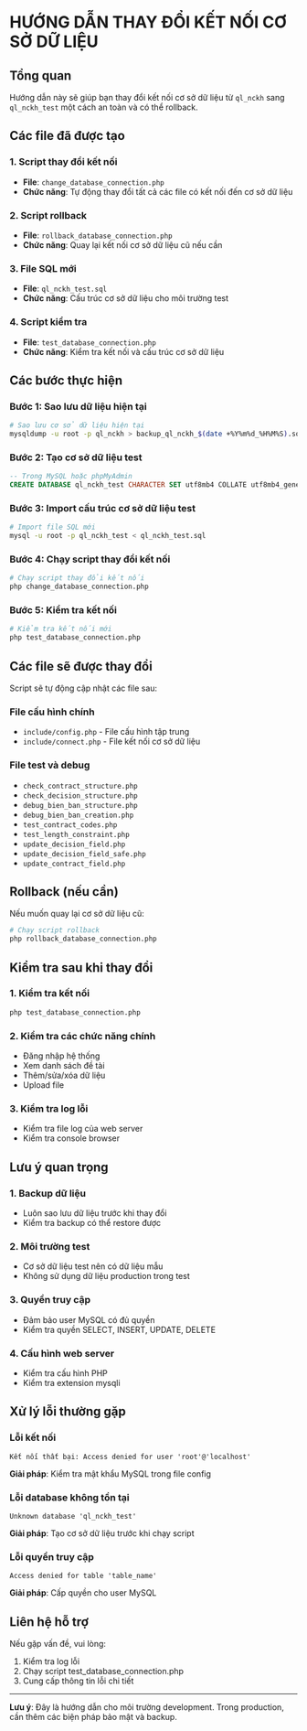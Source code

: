 # HƯỚNG DẪN THAY ĐỔI KẾT NỐI CƠ SỞ DỮ LIỆU

## Tổng quan
Hướng dẫn này sẽ giúp bạn thay đổi kết nối cơ sở dữ liệu từ `ql_nckh` sang `ql_nckh_test` một cách an toàn và có thể rollback.

## Các file đã được tạo

### 1. Script thay đổi kết nối
- **File**: `change_database_connection.php`
- **Chức năng**: Tự động thay đổi tất cả các file có kết nối đến cơ sở dữ liệu

### 2. Script rollback
- **File**: `rollback_database_connection.php`
- **Chức năng**: Quay lại kết nối cơ sở dữ liệu cũ nếu cần

### 3. File SQL mới
- **File**: `ql_nckh_test.sql`
- **Chức năng**: Cấu trúc cơ sở dữ liệu cho môi trường test

### 4. Script kiểm tra
- **File**: `test_database_connection.php`
- **Chức năng**: Kiểm tra kết nối và cấu trúc cơ sở dữ liệu

## Các bước thực hiện

### Bước 1: Sao lưu dữ liệu hiện tại
```bash
# Sao lưu cơ sở dữ liệu hiện tại
mysqldump -u root -p ql_nckh > backup_ql_nckh_$(date +%Y%m%d_%H%M%S).sql
```

### Bước 2: Tạo cơ sở dữ liệu test
```sql
-- Trong MySQL hoặc phpMyAdmin
CREATE DATABASE ql_nckh_test CHARACTER SET utf8mb4 COLLATE utf8mb4_general_ci;
```

### Bước 3: Import cấu trúc cơ sở dữ liệu test
```bash
# Import file SQL mới
mysql -u root -p ql_nckh_test < ql_nckh_test.sql
```

### Bước 4: Chạy script thay đổi kết nối
```bash
# Chạy script thay đổi kết nối
php change_database_connection.php
```

### Bước 5: Kiểm tra kết nối
```bash
# Kiểm tra kết nối mới
php test_database_connection.php
```

## Các file sẽ được thay đổi

Script sẽ tự động cập nhật các file sau:

### File cấu hình chính
- `include/config.php` - File cấu hình tập trung
- `include/connect.php` - File kết nối cơ sở dữ liệu

### File test và debug
- `check_contract_structure.php`
- `check_decision_structure.php`
- `debug_bien_ban_structure.php`
- `debug_bien_ban_creation.php`
- `test_contract_codes.php`
- `test_length_constraint.php`
- `update_decision_field.php`
- `update_decision_field_safe.php`
- `update_contract_field.php`

## Rollback (nếu cần)

Nếu muốn quay lại cơ sở dữ liệu cũ:

```bash
# Chạy script rollback
php rollback_database_connection.php
```

## Kiểm tra sau khi thay đổi

### 1. Kiểm tra kết nối
```bash
php test_database_connection.php
```

### 2. Kiểm tra các chức năng chính
- Đăng nhập hệ thống
- Xem danh sách đề tài
- Thêm/sửa/xóa dữ liệu
- Upload file

### 3. Kiểm tra log lỗi
- Kiểm tra file log của web server
- Kiểm tra console browser

## Lưu ý quan trọng

### 1. Backup dữ liệu
- Luôn sao lưu dữ liệu trước khi thay đổi
- Kiểm tra backup có thể restore được

### 2. Môi trường test
- Cơ sở dữ liệu test nên có dữ liệu mẫu
- Không sử dụng dữ liệu production trong test

### 3. Quyền truy cập
- Đảm bảo user MySQL có đủ quyền
- Kiểm tra quyền SELECT, INSERT, UPDATE, DELETE

### 4. Cấu hình web server
- Kiểm tra cấu hình PHP
- Kiểm tra extension mysqli

## Xử lý lỗi thường gặp

### Lỗi kết nối
```
Kết nối thất bại: Access denied for user 'root'@'localhost'
```
**Giải pháp**: Kiểm tra mật khẩu MySQL trong file config

### Lỗi database không tồn tại
```
Unknown database 'ql_nckh_test'
```
**Giải pháp**: Tạo cơ sở dữ liệu trước khi chạy script

### Lỗi quyền truy cập
```
Access denied for table 'table_name'
```
**Giải pháp**: Cấp quyền cho user MySQL

## Liên hệ hỗ trợ

Nếu gặp vấn đề, vui lòng:
1. Kiểm tra log lỗi
2. Chạy script test_database_connection.php
3. Cung cấp thông tin lỗi chi tiết

---

**Lưu ý**: Đây là hướng dẫn cho môi trường development. Trong production, cần thêm các biện pháp bảo mật và backup.

